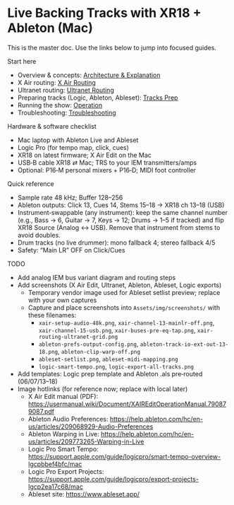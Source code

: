 # Live Backing Tracks with XR18 + Ableton (Mac)

This is the master doc. Use the links below to jump into focused guides.

Start here
- Overview & concepts: [Architecture & Explanation](docs/architecture.md)
- X Air routing: [X Air Routing](docs/xair-routing.md)
- Ultranet routing: [Ultranet Routing](docs/ultranet-routing.md)
- Preparing tracks (Logic, Ableton, Ableset): [Tracks Prep](docs/tracks-prep.md)
- Running the show: [Operation](docs/operation.md)
- Troubleshooting: [Troubleshooting](docs/troubleshooting.md)

Hardware & software checklist
- Mac laptop with Ableton Live and Ableset
- Logic Pro (for tempo map, click, cues)
- XR18 on latest firmware; X Air Edit on the Mac
- USB‑B cable XR18 ⇄ Mac; TRS to your IEM transmitters/amps
- Optional: P16‑M personal mixers + P16‑D; MIDI foot controller

Quick reference
- Sample rate 48 kHz; Buffer 128–256
- Ableton outputs: Click 13, Cues 14, Stems 15–18 → XR18 ch 13–18 (USB)
- Instrument‑swappable (any instrument): keep the same channel number (e.g., Bass → 6, Guitar → 7, Keys → 12; Drums → 1–5 if tracked) and flip XR18 Source (Analog ↔ USB). Remove that instrument from stems to avoid doubles.
- Drum tracks (no live drummer): mono fallback 4; stereo fallback 4/5
- Safety: “Main LR” OFF on Click/Cues

TODO
- Add analog IEM bus variant diagram and routing steps
- Add screenshots (X Air Edit, Ultranet, Ableton, Ableset, Logic exports)
  - Temporary vendor image used for Ableset setlist preview; replace with your own captures
  - Capture and place screenshots into `Assets/img/screenshots/` with these filenames:
    - `xair-setup-audio-48k.png`, `xair-channel-13-mainlr-off.png`, `xair-channel-15-usb.png`, `xair-buses-pre-eq-tap.png`, `xair-routing-ultranet-grid.png`
    - `ableton-prefs-output-config.png`, `ableton-track-io-ext-out-13-18.png`, `ableton-clip-warp-off.png`
    - `ableset-setlist.png`, `ableset-midi-mapping.png`
    - `logic-smart-tempo.png`, `logic-export-all-tracks.png`
- Add templates: Logic prep template and Ableton .als pre‑routed (06/07/13–18)
 - Image hotlinks (for reference now; replace with local later)
   - X Air Edit manual (PDF): https://usermanual.wiki/Document/XAIREditOperationManual.790879087.pdf
   - Ableton Audio Preferences: https://help.ableton.com/hc/en-us/articles/209068929-Audio-Preferences
   - Ableton Warping in Live: https://help.ableton.com/hc/en-us/articles/209773265-Warping-in-Live
   - Logic Pro Smart Tempo: https://support.apple.com/guide/logicpro/smart-tempo-overview-lgcpbbef4bfc/mac
   - Logic Pro Export Projects: https://support.apple.com/guide/logicpro/export-projects-lgcp2ea17c68/mac
   - Ableset site: https://www.ableset.app/
